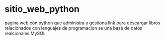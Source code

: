 # sitio_web_python
pagina web con python que administra y gestiona link para descargar libros relacionados con lenguajes de programacion
se una base de datos realcionales MySQL
